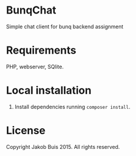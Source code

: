 # BunqChat
Simple chat client for bunq backend assignment

# Requirements
PHP, webserver, SQlite.

# Local installation
1. Install dependencies running `composer install`.

# License
Copyright Jakob Buis 2015. All rights reserved.
